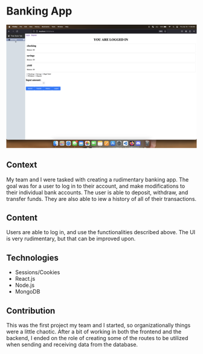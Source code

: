 # Banking App

![Project Image](banking1.png)

## Context

My team and I were tasked with creating a rudimentary banking app. The goal was for a user to log in to their account, and make modifications to their individual bank accounts. The user is able to deposit, withdraw, and transfer funds. They are also able to iew a history of all of their transactions.

## Content

Users are able to log in, and use the functionalities described above. The UI is very rudimentary, but that can be improved upon. 

## Technologies

- Sessions/Cookies
- React.js
- Node.js
- MongoDB

## Contribution

This was the first project my team and I started, so organizationally things were a little chaotic. After a bit of working in both the frontend and the backend, I ended on the role of creating some of the routes to be utilized when sending and receiving data from the database.
